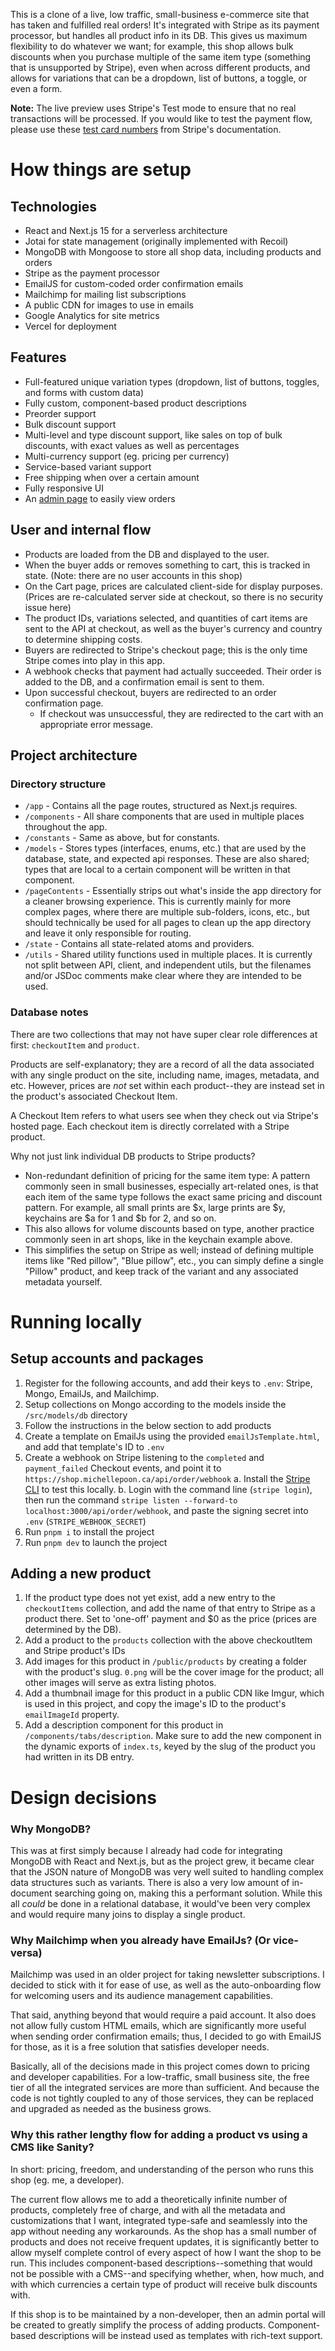 This is a clone of a live, low traffic, small-business e-commerce site that has taken and fulfilled real orders! It's integrated with Stripe as its payment processor, but handles all product info in its DB. This gives us maximum flexibility to do whatever we want; for example, this shop allows bulk discounts when you purchase multiple of the same item type (something that is unsupported by Stripe), even when across different products, and allows for variations that can be a dropdown, list of buttons, a toggle, or even a form.

**Note:** The live preview uses Stripe's Test mode to ensure that no real transactions will be processed. If you would like to test the payment flow, please use these [test card numbers](https://docs.stripe.com/testing) from Stripe's documentation.

# How things are setup

## Technologies

- React and Next.js 15 for a serverless architecture
- Jotai for state management (originally implemented with Recoil)
- MongoDB with Mongoose to store all shop data, including products and orders
- Stripe as the payment processor
- EmailJS for custom-coded order confirmation emails
- Mailchimp for mailing list subscriptions
- A public CDN for images to use in emails
- Google Analytics for site metrics
- Vercel for deployment

## Features

- Full-featured unique variation types (dropdown, list of buttons, toggles, and forms with custom data)
- Fully custom, component-based product descriptions
- Preorder support
- Bulk discount support
- Multi-level and type discount support, like sales on top of bulk discounts, with exact values as well as percentages
- Multi-currency support (eg. pricing per currency)
- Service-based variant support
- Free shipping when over a certain amount
- Fully responsive UI
- An [admin page](https://shop.michellepoon.ca/admin) to easily view orders

## User and internal flow

- Products are loaded from the DB and displayed to the user.
- When the buyer adds or removes something to cart, this is tracked in state. (Note: there are no user accounts in this shop)
- On the Cart page, prices are calculated client-side for display purposes. (Prices are re-calculated server side at checkout, so there is no security issue here)
- The product IDs, variations selected, and quantities of cart items are sent to the API at checkout, as well as the buyer's currency and country to determine shipping costs.
- Buyers are redirected to Stripe's checkout page; this is the only time Stripe comes into play in this app.
- A webhook checks that payment had actually succeeded. Their order is added to the DB, and a confirmation email is sent to them.
- Upon successful checkout, buyers are redirected to an order confirmation page.
  - If checkout was unsuccessful, they are redirected to the cart with an appropriate error message.

## Project architecture

### Directory structure

- `/app` - Contains all the page routes, structured as Next.js requires.
- `/components` - All share components that are used in multiple places throughout the app.
- `/constants` - Same as above, but for constants.
- `/models` - Stores types (interfaces, enums, etc.) that are used by the database, state, and expected api responses. These are also shared; types that are local to a certain component will be written in that component.
- `/pageContents` - Essentially strips out what's inside the app directory for a cleaner browsing experience. This is currently mainly for more complex pages, where there are multiple sub-folders, icons, etc., but should technically be used for all pages to clean up the app directory and leave it only responsible for routing.
- `/state` - Contains all state-related atoms and providers.
- `/utils` - Shared utility functions used in multiple places. It is currently not split between API, client, and independent utils, but the filenames and/or JSDoc comments make clear where they are intended to be used.

### Database notes

There are two collections that may not have super clear role differences at first: `checkoutItem` and `product`.

Products are self-explanatory; they are a record of all the data associated with any single product on the site, including name, images, metadata, and etc. However, prices are _not_ set within each product--they are instead set in the product's associated Checkout Item.

A Checkout Item refers to what users see when they check out via Stripe's hosted page. Each checkout item is directly correlated with a Stripe product.

Why not just link individual DB products to Stripe products?

- Non-redundant definition of pricing for the same item type: A pattern commonly seen in small businesses, especially art-related ones, is that each item of the same type follows the exact same pricing and discount pattern. For example, all small prints are $x, large prints are $y, keychains are $a for 1 and $b for 2, and so on.
- This also allows for volume discounts based on type, another practice commonly seen in art shops, like in the keychain example above.
- This simplifies the setup on Stripe as well; instead of defining multiple items like "Red pillow", "Blue pillow", etc., you can simply define a single "Pillow" product, and keep track of the variant and any associated metadata yourself.

# Running locally

## Setup accounts and packages

1. Register for the following accounts, and add their keys to `.env`: Stripe, Mongo, EmailJs, and Mailchimp.
2. Setup collections on Mongo according to the models inside the `/src/models/db` directory
3. Follow the instructions in the below section to add products
4. Create a template on EmailJs using the provided `emailJsTemplate.html`, and add that template's ID to `.env`
5. Create a webhook on Stripe listening to the `completed` and `payment_failed` Checkout events, and point it to `https://shop.michellepoon.ca/api/order/webhook`
   a. Install the [Stripe CLI](https://docs.stripe.com/stripe-cli) to test this locally.
   b. Login with the command line (`stripe login`), then run the command `stripe listen --forward-to localhost:3000/api/order/webhook`, and paste the signing secret into `.env` (`STRIPE_WEBHOOK_SECRET`)
6. Run `pnpm i` to install the project
7. Run `pnpm dev` to launch the project

## Adding a new product

1. If the product type does not yet exist, add a new entry to the `checkoutItems` collection, and add the name of that entry to Stripe as a product there. Set to 'one-off' payment and $0 as the price (prices are determined by the DB).
2. Add a product to the `products` collection with the above checkoutItem and Stripe product's IDs
3. Add images for this product in `/public/products` by creating a folder with the product's slug. `0.png` will be the cover image for the product; all other images will serve as extra listing photos.
4. Add a thumbnail image for this product in a public CDN like Imgur, which is used in this project, and copy the image's ID to the product's `emailImageId` property.
5. Add a description component for this product in `/components/tabs/description`. Make sure to add the new component in the dynamic exports of `index.ts`, keyed by the slug of the product you had written in its DB entry.

# Design decisions

### Why MongoDB?

This was at first simply because I already had code for integrating MongoDB with React and Next.js, but as the project grew, it became clear that the JSON nature of MongoDB was very well suited to handling complex data structures such as variants. There is also a very low amount of in-document searching going on, making this a performant solution. While this all _could_ be done in a relational database, it would've been very complex and would require many joins to display a single product.

### Why Mailchimp when you already have EmailJs? (Or vice-versa)

Mailchimp was used in an older project for taking newsletter subscriptions. I decided to stick with it for ease of use, as well as the auto-onboarding flow for welcoming users and its audience management capabilities.

That said, anything beyond that would require a paid account. It also does not allow fully custom HTML emails, which are significantly more useful when sending order confirmation emails; thus, I decided to go with EmailJS for those, as it is a free solution that satisfies developer needs.

Basically, all of the decisions made in this project comes down to pricing and developer capabilities. For a low-traffic, small business site, the free tier of all the integrated services are more than sufficient. And because the code is not tightly coupled to any of those services, they can be replaced and upgraded as needed as the business grows.

### Why this rather lengthy flow for adding a product vs using a CMS like Sanity?

In short: pricing, freedom, and understanding of the person who runs this shop (eg. me, a developer).

The current flow allows me to add a theoretically infinite number of products, completely free of charge, and with all the metadata and customizations that I want, integrated type-safe and seamlessly into the app without needing any workarounds. As the shop has a small number of products and does not receive frequent updates, it is significantly better to allow myself complete control of every aspect of how I want the shop to be run. This includes component-based descriptions--something that would not be possible with a CMS--and specifying whether, when, how much, and with which currencies a certain type of product will receive bulk discounts with.

If this shop is to be maintained by a non-developer, then an admin portal will be created to greatly simplify the process of adding products. Component-based descriptions will be instead used as templates with rich-text support.
